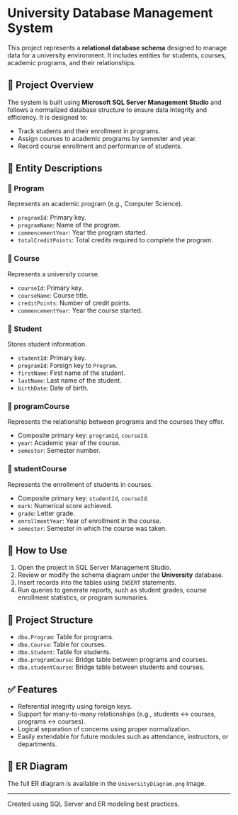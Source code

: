 # University Database Management System

This project represents a **relational database schema** designed to manage data for a university environment. It includes entities for students, courses, academic programs, and their relationships.

## 📌 Project Overview

The system is built using **Microsoft SQL Server Management Studio** and follows a normalized database structure to ensure data integrity and efficiency. It is designed to:

- Track students and their enrollment in programs.
- Assign courses to academic programs by semester and year.
- Record course enrollment and performance of students.

## 🧩 Entity Descriptions

### 🔹 Program
Represents an academic program (e.g., Computer Science).
- `programId`: Primary key.
- `programName`: Name of the program.
- `commencementYear`: Year the program started.
- `totalCreditPoints`: Total credits required to complete the program.

### 🔹 Course
Represents a university course.
- `courseId`: Primary key.
- `courseName`: Course title.
- `creditPoints`: Number of credit points.
- `commencementYear`: Year the course started.

### 🔹 Student
Stores student information.
- `studentId`: Primary key.
- `programId`: Foreign key to `Program`.
- `firstName`: First name of the student.
- `lastName`: Last name of the student.
- `birthDate`: Date of birth.

### 🔹 programCourse
Represents the relationship between programs and the courses they offer.
- Composite primary key: `programId`, `courseId`.
- `year`: Academic year of the course.
- `semester`: Semester number.

### 🔹 studentCourse
Represents the enrollment of students in courses.
- Composite primary key: `studentId`, `courseId`.
- `mark`: Numerical score achieved.
- `grade`: Letter grade.
- `enrollmentYear`: Year of enrollment in the course.
- `semester`: Semester in which the course was taken.

## 🧪 How to Use

1. Open the project in SQL Server Management Studio.
2. Review or modify the schema diagram under the **University** database.
3. Insert records into the tables using `INSERT` statements.
4. Run queries to generate reports, such as student grades, course enrollment statistics, or program summaries.

## 📂 Project Structure

- `dbo.Program`: Table for programs.
- `dbo.Course`: Table for courses.
- `dbo.Student`: Table for students.
- `dbo.programCourse`: Bridge table between programs and courses.
- `dbo.studentCourse`: Bridge table between students and courses.

## ✅ Features

- Referential integrity using foreign keys.
- Support for many-to-many relationships (e.g., students ↔ courses, programs ↔ courses).
- Logical separation of concerns using proper normalization.
- Easily extendable for future modules such as attendance, instructors, or departments.

## 📸 ER Diagram

The full ER diagram is available in the `UniversityDiagram.png` image.

---

Created  using SQL Server and ER modeling best practices.
